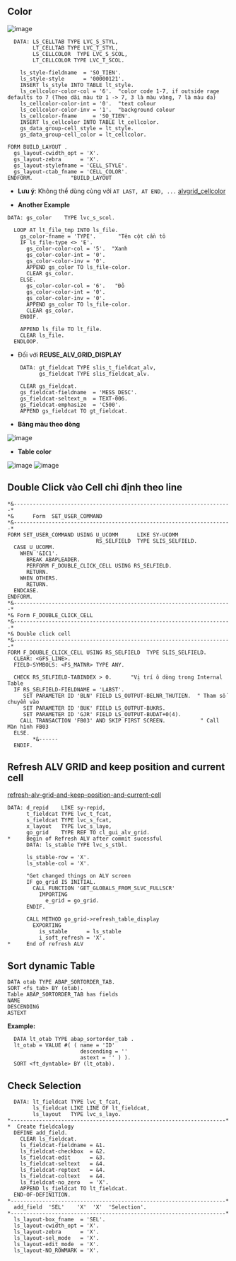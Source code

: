 ## Color
![image](https://github.com/user-attachments/assets/732f9c74-107f-4a47-b028-a44a0779c023)

```abap
  DATA: LS_CELLTAB TYPE LVC_S_STYL,
        LT_CELLTAB TYPE LVC_T_STYL,
        LS_CELLCOLOR  TYPE LVC_S_SCOL,
        LT_CELLCOLOR TYPE LVC_T_SCOL. 

    ls_style-fieldname  = 'SO_TIEN'.
    ls_style-style      = '00000121'.
    INSERT ls_style INTO TABLE lt_style.
    ls_cellcolor-color-col = '6'.  "color code 1-7, if outside rage defaults to 7 (Theo dãi màu từ 1 -> 7, 3 là màu vàng, 7 là màu da)
    ls_cellcolor-color-int = '0'.  "text colour
    ls_cellcolor-color-inv = '1'.  "background colour
    ls_cellcolor-fname     = 'SO_TIEN'.
    INSERT ls_cellcolor INTO TABLE lt_cellcolor.
    gs_data_group-cell_style = lt_style.
    gs_data_group-cell_color = lt_cellcolor. 

FORM BUILD_LAYOUT .
  gs_layout-cwidth_opt = 'X'.
  gs_layout-zebra      = 'X'.
  gs_layout-stylefname = 'CELL_STYLE'.
  gs_layout-ctab_fname = 'CELL_COLOR'.
ENDFORM.            "BUILD_LAYOUT
```
- **Lưu ý**: Không thể dùng cùng với `AT LAST, AT END, ...`
[alvgrid_cellcolor](https://www.trailsap.com/dev/abap/reporting/alv/?topic=alvgrid_cellcolor)

- **Another Example**
```abap
DATA: gs_color    TYPE lvc_s_scol.

  LOOP AT lt_file_tmp INTO ls_file.
    gs_color-fname = 'TYPE'.       "Tên cột cần tô
    IF ls_file-type <> 'E'.        
      gs_color-color-col = '5'.  "Xanh
      gs_color-color-int = '0'.
      gs_color-color-inv = '0'.
      APPEND gs_color TO ls_file-color.
      CLEAR gs_color.
    ELSE.
      gs_color-color-col = '6'.   "Đỏ
      gs_color-color-int = '0'.
      gs_color-color-inv = '0'.
      APPEND gs_color TO ls_file-color.
      CLEAR gs_color.
    ENDIF.

    APPEND ls_file TO lt_file.
    CLEAR ls_file.
  ENDLOOP.
```

- Đối với **REUSE_ALV_GRID_DISPLAY**
```abap
    DATA: gt_fieldcat TYPE slis_t_fieldcat_alv,
          gs_fieldcat TYPE slis_fieldcat_alv.

    CLEAR gs_fieldcat.
    gs_fieldcat-fieldname  = 'MESS_DESC'.
    gs_fieldcat-seltext_m  = TEXT-006.
    gs_fieldcat-emphasize  = 'C500'.
    APPEND gs_fieldcat TO gt_fieldcat.
```

- **Bảng màu theo dòng**

![image](https://github.com/user-attachments/assets/9d117331-20b8-41f7-aec2-c10c30c839c2)

- **Table color**

![image](https://github.com/user-attachments/assets/0b02519c-cc1c-4823-aac7-06d04ec4ea3a)
![image](https://github.com/user-attachments/assets/ce86f510-556a-49cd-8a0e-201419473783)



## Double Click vào Cell chỉ định theo line
```abap
*&---------------------------------------------------------------------*
*&      Form  SET_USER_COMMAND
*&---------------------------------------------------------------------*
FORM SET_USER_COMMAND USING U_UCOMM      LIKE SY-UCOMM
                            RS_SELFIELD  TYPE SLIS_SELFIELD.
  CASE U_UCOMM.
    WHEN '&IC1'.
      BREAK ABAPLEADER.
      PERFORM F_DOUBLE_CLICK_CELL USING RS_SELFIELD.
      RETURN.
    WHEN OTHERS.
      RETURN.
  ENDCASE.
ENDFORM.  
*&---------------------------------------------------------------------*
*& Form F_DOUBLE_CLICK_CELL
*&---------------------------------------------------------------------*
*& Double click cell
*&---------------------------------------------------------------------* 
FORM F_DOUBLE_CLICK_CELL USING RS_SELFIELD  TYPE SLIS_SELFIELD.
  CLEAR: <GFS_LINE>.
  FIELD-SYMBOLS: <FS_MATNR> TYPE ANY.

  CHECK RS_SELFIELD-TABINDEX > 0.      "Vị trí ô dòng trong Internal Table
  IF RS_SELFIELD-FIELDNAME = 'LABST'. 
     SET PARAMETER ID 'BLN' FIELD LS_OUTPUT-BELNR_THUTIEN.  " Tham số chuyền vào
     SET PARAMETER ID 'BUK' FIELD LS_OUTPUT-BUKRS.
     SET PARAMETER ID 'GJR' FIELD LS_OUTPUT-BUDAT+0(4).  
    CALL TRANSACTION 'FB03' AND SKIP FIRST SCREEN.           " Call Màn hình FB03
  ELSE.                               
        *&------
  ENDIF.
```


## Refresh ALV GRID and keep position and current cell
[refresh-alv-grid-and-keep-position-and-current-cell](https://abapblog.com/articles/tricks/22-refresh-alv-grid-and-keep-position-and-current-cell)

```abap
DATA: d_repid    LIKE sy-repid,
      t_fieldcat TYPE lvc_t_fcat,
      s_fieldcat TYPE lvc_s_fcat,
      x_layout   TYPE lvc_s_layo,
      go_grid    TYPE REF TO cl_gui_alv_grid.
*     Begin of Refresh ALV after commit sucessful
      DATA: ls_stable TYPE lvc_s_stbl.
 
      ls_stable-row = 'X'.
      ls_stable-col = 'X'.
 
      "Get changed things on ALV screen
      IF go_grid IS INITIAL.
        CALL FUNCTION 'GET_GLOBALS_FROM_SLVC_FULLSCR'
          IMPORTING
            e_grid = go_grid.
      ENDIF.
 
      CALL METHOD go_grid->refresh_table_display
        EXPORTING
          is_stable      = ls_stable
          i_soft_refresh = 'X'.
*     End of refresh ALV
```


## Sort dynamic Table
```
DATA otab TYPE ABAP_SORTORDER_TAB.
SORT <fs_tab> BY (otab).            
Table ABAP_SORTORDER_TAB has fields 
NAME                                
DESCENDING                          
ASTEXT
```
   **Example:**
```abap
  DATA lt_otab TYPE abap_sortorder_tab .
  lt_otab = VALUE #( ( name = 'ID'
                       descending = ''
                       astext = '' ) ).
  SORT <ft_dyntable> BY (lt_otab).
```


## Check Selection
```abap
  DATA: lt_fieldcat TYPE lvc_t_fcat,
        ls_fieldcat LIKE LINE OF lt_fieldcat,
        ls_layout   TYPE lvc_s_layo.
*--------------------------------------------------------------------*
*  Create fieldcalogy
  DEFINE add_field.
    CLEAR ls_fieldcat.
    ls_fieldcat-fieldname = &1.
    ls_fieldcat-checkbox  = &2.
    ls_fieldcat-edit      = &3.
    ls_fieldcat-seltext   = &4.
    ls_fieldcat-reptext   = &4.
    ls_fieldcat-coltext   = &4.
    ls_fieldcat-no_zero   = 'X'.
    APPEND ls_fieldcat TO lt_fieldcat.
  END-OF-DEFINITION.
*--------------------------------------------------------------------*
  add_field  'SEL'    'X'  'X'  'Selection'.
*--------------------------------------------------------------------*
  ls_layout-box_fname  = 'SEL'.
  ls_layout-cwidth_opt = 'X'.
  ls_layout-zebra      = 'X'.
  ls_layout-sel_mode   = 'X'.
  ls_layout-edit_mode  = 'X'.
  ls_layout-NO_ROWMARK = 'X'.
```
